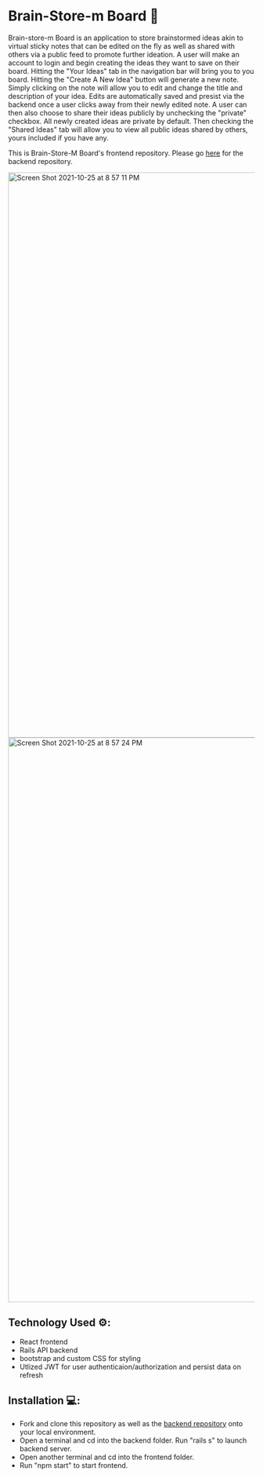 # Brain-Store-m Board 📝

Brain-store-m Board is an application to store brainstormed ideas akin to virtual sticky notes that can be edited on the fly as well as shared with others via a public feed to promote further ideation. A user will make an account to login and begin creating the ideas they want to save on their board. Hitting the "Your Ideas" tab in the navigation bar will bring you to you board. Hitting the "Create A New Idea" button will generate a new note. Simply clicking on the note will allow you to edit and change the title and description of your idea. Edits are automatically saved and presist via the backend once a user clicks away from their newly edited note. A user can then also choose to share their ideas publicly by unchecking the "private" checkbox. All newly created ideas are private by default. Then checking the "Shared Ideas" tab will allow you to view all public ideas shared by others, yours included if you have any.

This is Brain-Store-M Board's frontend repository. Please go [here](https://github.com/pastasauce59/brain-store-m-board_backend) for the backend repository.

<img width="1152" alt="Screen Shot 2021-10-25 at 8 57 11 PM" src="https://user-images.githubusercontent.com/79714290/138790873-98ef790c-0db7-4f1c-a6a5-40995c8a190a.png">

<img width="1151" alt="Screen Shot 2021-10-25 at 8 57 24 PM" src="https://user-images.githubusercontent.com/79714290/138790878-551c2e6c-62ad-42dc-a121-69b49f56a2b6.png">

## Technology Used ⚙️:
- React frontend
- Rails API backend
- bootstrap and custom CSS for styling
- Utlized JWT for user authenticaion/authorization and persist data on refresh

## Installation 💻:
- Fork and clone this repository as well as the [backend repository](https://github.com/pastasauce59/brain-store-m-board_backend) onto your local environment.
- Open a terminal and cd into the backend folder. Run "rails s" to launch backend server.
- Open another terminal and cd into the frontend folder.
- Run "npm start" to start frontend. 